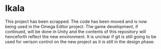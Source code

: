 Ikala
=====
This project has been scrapped. The code has been moved and is now being used in the Omega Editor project. The game development, if continued, will be done in Unity and the contents of this repository will henceforth reflect the new environment. It is unclear if git is still going to be used for verison control on the new project as it is still in the design phase.
